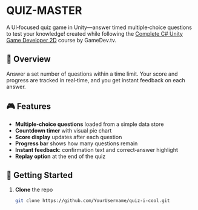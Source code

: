 # QUIZ-MASTER

A UI‑focused quiz game in Unity—answer timed multiple‑choice questions to test your knowledge! created while following the [Complete C# Unity Game Developer 2D](https://www.gamedev.tv/courses/unity-complete-2d) course by GameDev.tv.

## 🚀 Overview
Answer a set number of questions within a time limit. Your score and progress are tracked in real‑time, and you get instant feedback on each answer.

## 🎮 Features
- **Multiple‑choice questions** loaded from a simple data store  
- **Countdown timer** with visual pie chart  
- **Score display** updates after each question  
- **Progress bar** shows how many questions remain  
- **Instant feedback**: confirmation text and correct‑answer highlight  
- **Replay option** at the end of the quiz  

## 🏁 Getting Started
1. **Clone** the repo  
   ```bash
   git clone https://github.com/YourUsername/quiz-i-cool.git
